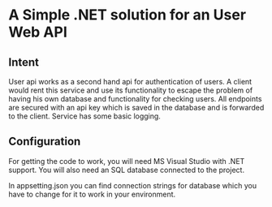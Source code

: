 # A Simple .NET solution for an User Web API

## Intent
User api works as a second hand api for authentication of users. A client would rent this service and use its functionality to escape the problem of having his own database and functionality for checking users. 
All endpoints are secured with an api key which is saved in the database and is forwarded to the client. Service has some basic logging.

## Configuration
For getting the code to work, you will need MS Visual Studio with .NET support. You will also need an SQL database connected to the project.

In appsetting.json you can find connection strings for database which you have to change for it to work in your environment.

